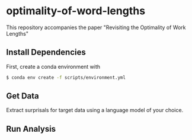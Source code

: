 # optimality-of-word-lengths


This repository accompanies the paper "Revisiting the Optimality of Work Lengths"

## Install Dependencies

First, create a conda environment with
```bash
$ conda env create -f scripts/environment.yml
```

## Get Data

Extract surprisals for target data using a language model of your choice. 

## Run Analysis



